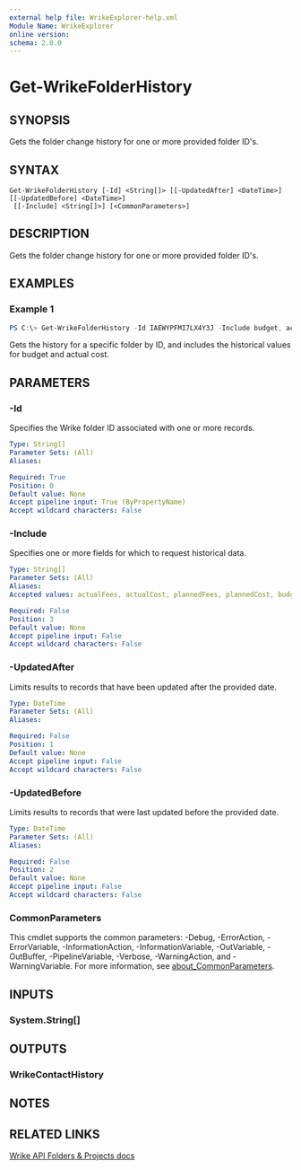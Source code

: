 ```yaml
---
external help file: WrikeExplorer-help.xml
Module Name: WrikeExplorer
online version:
schema: 2.0.0
---
```


# Get-WrikeFolderHistory

## SYNOPSIS
Gets the folder change history for one or more provided folder ID's.

## SYNTAX

```
Get-WrikeFolderHistory [-Id] <String[]> [[-UpdatedAfter] <DateTime>] [[-UpdatedBefore] <DateTime>]
 [[-Include] <String[]>] [<CommonParameters>]
```

## DESCRIPTION
Gets the folder change history for one or more provided folder ID's.

## EXAMPLES

### Example 1
```powershell
PS C:\> Get-WrikeFolderHistory -Id IAEWYPFMI7LX4Y3J -Include budget, actualCost
```

Gets the history for a specific folder by ID, and includes the historical values for budget and actual cost.

## PARAMETERS

### -Id
Specifies the Wrike folder ID associated with one or more records.

```yaml
Type: String[]
Parameter Sets: (All)
Aliases:

Required: True
Position: 0
Default value: None
Accept pipeline input: True (ByPropertyName)
Accept wildcard characters: False
```

### -Include
Specifies one or more fields for which to request historical data.

```yaml
Type: String[]
Parameter Sets: (All)
Aliases:
Accepted values: actualFees, actualCost, plannedFees, plannedCost, budget

Required: False
Position: 3
Default value: None
Accept pipeline input: False
Accept wildcard characters: False
```

### -UpdatedAfter
Limits results to records that have been updated after the provided date.

```yaml
Type: DateTime
Parameter Sets: (All)
Aliases:

Required: False
Position: 1
Default value: None
Accept pipeline input: False
Accept wildcard characters: False
```

### -UpdatedBefore
Limits results to records that were last updated before the provided date.

```yaml
Type: DateTime
Parameter Sets: (All)
Aliases:

Required: False
Position: 2
Default value: None
Accept pipeline input: False
Accept wildcard characters: False
```

### CommonParameters
This cmdlet supports the common parameters: -Debug, -ErrorAction, -ErrorVariable, -InformationAction, -InformationVariable, -OutVariable, -OutBuffer, -PipelineVariable, -Verbose, -WarningAction, and -WarningVariable. For more information, see [about_CommonParameters](http://go.microsoft.com/fwlink/?LinkID=113216).

## INPUTS

### System.String[]

## OUTPUTS

### WrikeContactHistory

## NOTES

## RELATED LINKS
[Wrike API Folders & Projects docs](https://developers.wrike.com/api/v4/folders-projects/)

